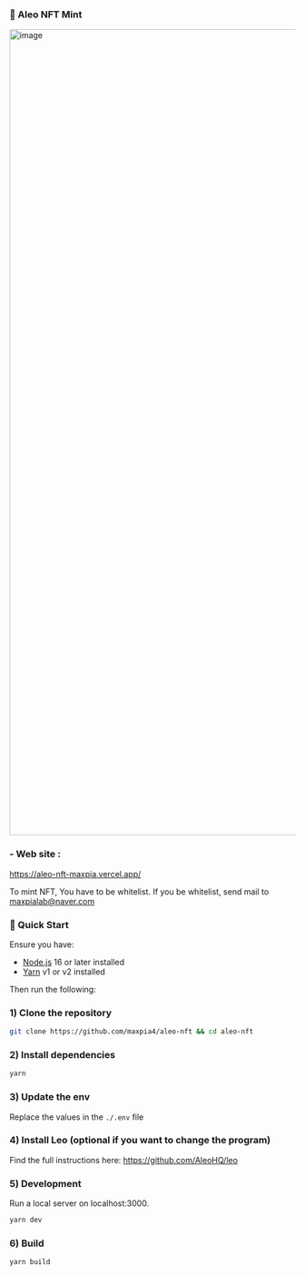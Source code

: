 ### 🚀 Aleo NFT Mint

<img width="1420" alt="image" src="https://github.com/maxpia4/aleo-nft/assets/139723813/836d47d6-26ac-425a-99e0-b0c2e8d64dc3">

### - Web site : 

https://aleo-nft-maxpia.vercel.app/

To mint NFT, You have to be whitelist.
If you be whitelist, send mail to maxpialab@naver.com

### 🚀 Quick Start

Ensure you have:

- [Node.js](https://nodejs.org) 16 or later installed
- [Yarn](https://yarnpkg.com) v1 or v2 installed

Then run the following:

### 1) Clone the repository

```bash
git clone https://github.com/maxpia4/aleo-nft && cd aleo-nft
```

### 2) Install dependencies

```bash
yarn
```

### 3) Update the env

Replace the values in the `./.env` file

### 4) Install Leo (optional if you want to change the program)

Find the full instructions here: https://github.com/AleoHQ/leo

### 5) Development

Run a local server on localhost:3000.

```bash
yarn dev
```


### 6) Build

```bash
yarn build
```
